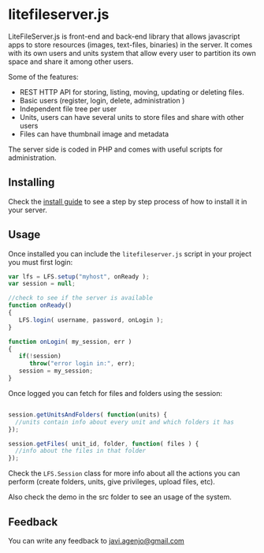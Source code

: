 # litefileserver.js

LiteFileServer.js is front-end and back-end library that allows javascript apps to store resources (images, text-files, binaries) in the server.
It comes with its own users and units system that allow every user to partition its own space and share it among other users.

Some of the features:

 * REST HTTP API for storing, listing, moving, updating or deleting files.
 * Basic users (register, login, delete, administration )
 * Independent file tree per user
 * Units, users can have several units to store files and share with other users
 * Files can have thumbnail image and metadata

The server side is coded in PHP and comes with useful scripts for administration.

Installing
----------

Check the [install guide](INSTALL.md) to see a step by step process of how to install it in your server.

Usage
----------

Once installed you can include the ```litefileserver.js``` script in your project you must first login:

```javascript
var lfs = LFS.setup("myhost", onReady );
var session = null;

//check to see if the server is available
function onReady()
{
   LFS.login( username, password, onLogin );
}

function onLogin( my_session, err )
{
   if(!session)
      throw("error login in:", err);
   session = my_session;
}
```

Once logged you can fetch for files and folders using the session:

```javascript

session.getUnitsAndFolders( function(units) {
  //units contain info about every unit and which folders it has
});

session.getFiles( unit_id, folder, function( files ) {
  //info about the files in that folder
});

```

Check the ```LFS.Session``` class for more info about all the actions you can perform (create folders, units, give privileges, upload files, etc).

Also check the demo in the src folder to see an usage of the system.

Feedback
--------

You can write any feedback to javi.agenjo@gmail.com




